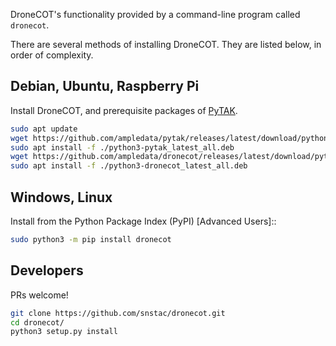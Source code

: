 DroneCOT's functionality provided by a command-line program called `dronecot`.

There are several methods of installing DroneCOT. They are listed below, in order of complexity.

## Debian, Ubuntu, Raspberry Pi

Install DroneCOT, and prerequisite packages of [PyTAK](https://pytak.rtfd.io).

```sh linenums="1"
sudo apt update
wget https://github.com/ampledata/pytak/releases/latest/download/python3-pytak_latest_all.deb
sudo apt install -f ./python3-pytak_latest_all.deb
wget https://github.com/ampledata/dronecot/releases/latest/download/python3-dronecot_latest_all.deb
sudo apt install -f ./python3-dronecot_latest_all.deb
```

## Windows, Linux

Install from the Python Package Index (PyPI) [Advanced Users]::

```sh
sudo python3 -m pip install dronecot
```

## Developers

PRs welcome!

```sh linenums="1"
git clone https://github.com/snstac/dronecot.git
cd dronecot/
python3 setup.py install
```
